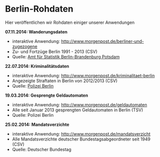 # Berlin-Rohdaten

Hier veröffentlichen wir Rohdaten einiger unserer Anwendungen

**07.11.2014: Wanderungsdaten**
* interaktive Anwendung: http://www.morgenpost.de/berliner-und-zugezogene
* Zu- und Fortzüge Berlin 1991 - 2013 (CSV)
* Quelle: [Amt für Statistik Berlin-Brandenburg Potsdam](https://www.statistik-berlin-brandenburg.de/)

**22.07.2014: Kriminalitätsdaten**
* interaktive Anwendung: http://www.morgenpost.de/kriminalitaet-berlin
* Angezeigte Straftaten in Berlin von 2012/2013 (CSV)
* Quelle: [Polizei Berlin](http://www.berlin.de/polizei/_assets/verschiedenes/pks/kriminalitatsatlas_berlin_2013.pdf)

**19.03.2014: Gesprengte Geldautomaten**
* interaktive Anwendung: http://www.morgenpost.de/geldautomaten
* Alle seit Januar 2013 gesprengten Geldautomaten in Berlin (TSV)
* Quelle: Polizei Berlin

**25.02.2014: Mandatsverzichte**
* interaktive Anwendung: http://www.morgenpost.de/mandatsverzicht
* Alle Mandatsverzichte deutscher Bundestagsabgeordneter seit 1949 (CSV)
* Quelle: Deutscher Bundestag

